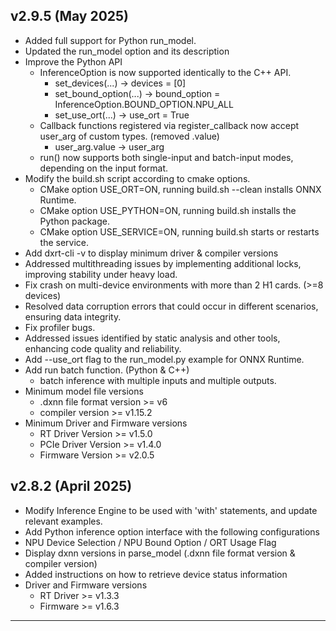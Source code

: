 
## v2.9.5 (May 2025)
- Added full support for Python run_model.  
- Updated the run_model option and its description  
- Improve the Python API  
    - InferenceOption is now supported identically to the C++ API.  
       - set_devices(...) → devices = [0]  
       - set_bound_option(...) → bound_option = InferenceOption.BOUND_OPTION.NPU_ALL
       - set_use_ort(...) → use_ort = True
    - Callback functions registered via register_callback now accept user_arg of custom types. (removed .value)
       - user_arg.value → user_arg
    - run() now supports both single-input and batch-input modes, depending on the input format.
- Modify the build.sh script according to cmake options.  
    - CMake option USE_ORT=ON, running build.sh --clean installs ONNX Runtime.  
    - CMake option USE_PYTHON=ON, running build.sh installs the Python package.  
    - CMake option USE_SERVICE=ON, running build.sh starts or restarts the service.  
- Add dxrt-cli -v to display minimum driver & compiler versions  
- Addressed multithreading issues by implementing additional locks, improving stability under heavy load.  
- Fix crash on multi-device environments with more than 2 H1 cards. (>=8 devices)  
- Resolved data corruption errors that could occur in different scenarios, ensuring data integrity.  
- Fix profiler bugs.  
- Addressed issues identified by static analysis and other tools, enhancing code quality and reliability.  
- Add --use_ort flag to the run_model.py example for ONNX Runtime.  
- Add run batch function. (Python & C++)  
    - batch inference with multiple inputs and multiple outputs.  
- Minimum model file versions  
    - .dxnn file format version >= v6  
    - compiler version >= v1.15.2  
- Minimum Driver and Firmware versions  
    - RT Driver Version >= v1.5.0  
    - PCIe Driver Version >= v1.4.0  
    - Firmware Version >= v2.0.5  

## v2.8.2 (April 2025)

- Modify Inference Engine to be used with 'with' statements, and update relevant examples.  
- Add Python inference option interface with the following configurations  
- NPU Device Selection / NPU Bound Option / ORT Usage Flag  
- Display dxnn versions in parse_model (.dxnn file format version & compiler version)  
- Added instructions on how to retrieve device status information  
- Driver and Firmware versions  
    - RT Driver >= v1.3.3  
    - Firmware >= v1.6.3  

---
